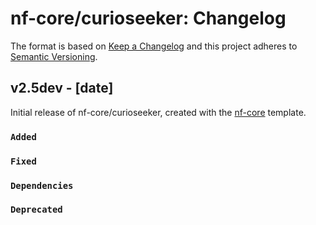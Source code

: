 # nf-core/curioseeker: Changelog

The format is based on [Keep a Changelog](https://keepachangelog.com/en/1.0.0/)
and this project adheres to [Semantic Versioning](https://semver.org/spec/v2.0.0.html).

## v2.5dev - [date]

Initial release of nf-core/curioseeker, created with the [nf-core](https://nf-co.re/) template.

### `Added`

### `Fixed`

### `Dependencies`

### `Deprecated`

